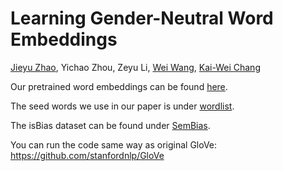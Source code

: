 # Learning Gender-Neutral Word Embeddings
[Jieyu Zhao](http://jyzhao.net), Yichao Zhou, Zeyu Li, [Wei Wang](http://web.cs.ucla.edu/~weiwang/), [Kai-Wei Chang](http://kwchang.net)

Our pretrained word embeddings can be found [here](https://drive.google.com/drive/folders/1pAjJL_klhKcUFXdcAsi1VDQYRSeTrbsr?usp=sharing).

The seed words we use in our paper is under [wordlist](/wordlist).

The isBias dataset can be found under [SemBias](/SemBias/).

You can run the code same way as original GloVe: https://github.com/stanfordnlp/GloVe 
